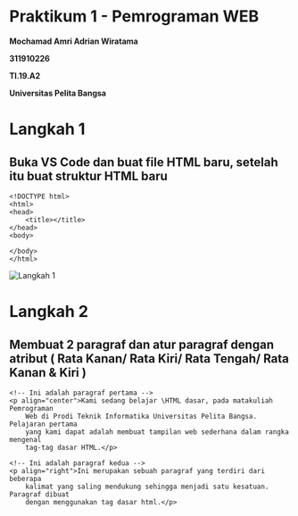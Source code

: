# Praktikum 1 - Pemrograman WEB
<P> <B> Mochamad Amri Adrian Wiratama </B> </P> 
<P> <B> 311910226 </B> </P>
<P> <B> TI.19.A2 </B> </P>
<P> <B> Universitas Pelita Bangsa </B> </P>

# Langkah 1 

## Buka VS Code dan buat file HTML baru, setelah itu buat struktur HTML baru 
```
<!DOCTYPE html>
<html>
<head>
    <title></title>
</head>
<body>

</body>
</html>
```
![Langkah 1](https://user-images.githubusercontent.com/56380838/112934525-2fc65080-914c-11eb-8ca0-1686bfe84b5e.png)
# Langkah 2
## Membuat 2 paragraf dan atur paragraf dengan atribut ( Rata Kanan/ Rata Kiri/ Rata Tengah/ Rata Kanan & Kiri )
```
<!-- Ini adalah paragraf pertama -->
<p align="center">Kami sedang belajar \HTML dasar, pada matakuliah Pemrograman
    Web di Prodi Teknik Informatika Universitas Pelita Bangsa. Pelajaran pertama
    yang kami dapat adalah membuat tampilan web sederhana dalam rangka mengenal
    tag-tag dasar HTML.</p>

<!-- Ini adalah paragraf kedua -->
<p align="right">Ini merupakan sebuah paragraf yang terdiri dari beberapa
    kalimat yang saling mendukung sehingga menjadi satu kesatuan. Paragraf dibuat
    dengan menggunakan tag dasar html.</p>
 ```
